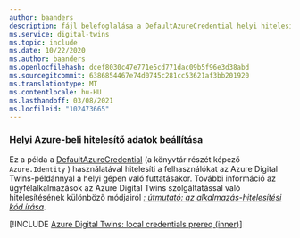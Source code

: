```yaml
---
author: baanders
description: fájl belefoglalása a DefaultAzureCredential helyi hitelesítésének beállításához az Azure Digital Twins-mintákban – bevezetés
ms.service: digital-twins
ms.topic: include
ms.date: 10/22/2020
ms.author: baanders
ms.openlocfilehash: dcef8030c47e771e5cd771dac09b5f96e3d38abd
ms.sourcegitcommit: 6386854467e74d0745c281cc53621af3bb201920
ms.translationtype: MT
ms.contentlocale: hu-HU
ms.lasthandoff: 03/08/2021
ms.locfileid: "102473665"
---
```

### <a name="set-up-local-azure-credentials"></a>Helyi Azure-beli hitelesítő adatok beállítása

Ez a példa a [DefaultAzureCredential](/dotnet/api/azure.identity.defaultazurecredential) (a könyvtár részét képező `Azure.Identity` ) használatával hitelesíti a felhasználókat az Azure Digital Twins-példánnyal a helyi gépen való futtatásakor. További információ az ügyfélalkalmazások az Azure Digital Twins szolgáltatással való hitelesítésének különböző módjairól [*: útmutató: az alkalmazás-hitelesítési kód írása*](../articles/digital-twins/how-to-authenticate-client.md).

[!INCLUDE [Azure Digital Twins: local credentials prereq (inner)](digital-twins-local-credentials-inner.md)]